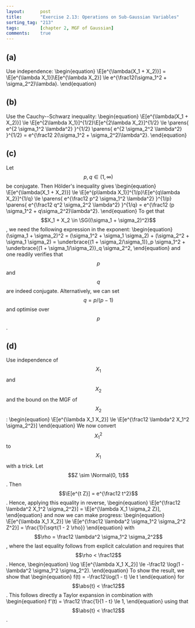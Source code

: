 ```yaml
---
layout:      post
title:       "Exercise 2.13: Operations on Sub-Gaussian Variables"
sorting_tag: "213"
tags:        [chapter 2, MGF of Gaussian]
comments:    true
---
```


## (a)

Use independence:
\begin{equation}
    \E[e^{\lambda(X_1 + X_2)}]
    = \E[e^{\lambda X_1}]\E[e^{\lambda X_2}]
    \le e^{\frac12(\sigma_1^2 + \sigma_2^2)\lambda}.
\end{equation}

## (b)

Use the Cauchy--Schwarz inequality:
\begin{equation}
    \E[e^{\lambda(X_1 + X_2)}]
    \le \E[e^{2\lambda X_1}]^{1/2}\E[e^{2\lambda X_2}]^{1/2}
    \le \parens{
        e^{2 \sigma_1^2 \lambda^2}
    }^{1/2} \parens{
        e^{2 \sigma_2^2 \lambda^2}
    }^{1/2}
    = e^{\frac12 2(\sigma_1^2 + \sigma_2^2)\lambda^2}.
\end{equation}

## (c)

Let $$p, q \in (1, \infty)$$ be conjugate.
Then Hölder's inequality gives
\begin{equation}
    \E[e^{\lambda(X_1 + X_2)}]
    \le \E[e^{p\lambda X_1}]^{1/p}\E[e^{q\lambda X_2}]^{1/q}
    \le \parens{
        e^{\frac12 p^2 \sigma_1^2 \lambda^2}
    }^{1/p} \parens{
        e^{\frac12 q^2 \sigma_2^2 \lambda^2}
    }^{1/q}
    = e^{\frac12 (p \sigma_1^2 + q\sigma_2^2)\lambda^2}.
\end{equation}
To get that $$X_1 + X_2 \in \SG((\sigma_1 + \sigma_2)^2)$$, we need the following expression in the exponent:
\begin{equation}
    (\sigma_1 + \sigma_2)^2
    = (\sigma_1^2 + \sigma_1 \sigma_2) + (\sigma_2^2 + \sigma_1 \sigma_2)
    = \underbrace{(1 + \sigma_2/\sigma_1)}_p \sigma_1^2 + \underbrace{(1 + \sigma_1/\sigma_2)}_q \sigma_2^2,
\end{equation}
and one readily verifies that $$p$$ and $$q$$ are indeed conjugate.
Alternatively, we can set $$q = p/(p - 1)$$ and optimise over $$p$$.

## (d)

Use independence of $$X_1$$ and $$X_2$$ and the bound on the MGF of $$X_2$$:
\begin{equation}
    \E[e^{\lambda X_1 X_2}]
    \le \E[e^{\frac12 \lambda^2 X_1^2 \sigma_2^2}]
\end{equation}
We now convert $$X_1^2$$ to $$X_1$$ with a trick.
Let $$Z \sim \Normal(0, 1)$$.
Then $$\E[e^{t Z}] = e^{\frac12 t^2}$$.
Hence, applying this equality in reverse,
\begin{equation}
    \E[e^{\frac12 \lambda^2 X_1^2 \sigma_2^2}]
    = \E[e^{\lambda X_1 \sigma_2 Z}],
\end{equation}
and now we can make progress:
\begin{equation}
    \E[e^{\lambda X_1 X_2}]
    \le \E[e^{\frac12 \lambda^2 \sigma_1^2 \sigma_2^2 Z^2}]
    = \frac{1}{\sqrt{1 - 2 \rho}}
\end{equation}
with $$\rho = \frac12 \lambda^2 \sigma_1^2 \sigma_2^2$$, where the last equality follows from explicit calculation and requires that $$\rho < \frac12$$.
Hence,
\begin{equation}
    \log \E[e^{\lambda X_1 X_2}]
    \le -\frac12 \log(1 - \lambda^2 \sigma_1^2 \sigma_2^2).
\end{equation}
To show the result, we show that
\begin{equation}
    f(t) = -\frac12\log(1 - t) \le t
\end{equation}
for $$\abs{t} < \frac12$$.
This follows directly a Taylor expansion in combination with
\begin{equation}
    f'(t) = \frac12 \frac{1}{1 - t} \le 1,
\end{equation}
using that $$\abs{t} < \frac12$$.